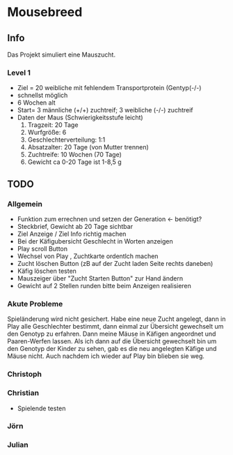 # Mousebreed

## Info

Das Projekt simuliert eine Mauszucht.

### Level 1
- Ziel = 20 weibliche mit fehlendem Transportprotein (Gentyp(-/-) 
- schnellst möglich 
- 6 Wochen  alt
- Start= 3 männliche (+/+) zuchtreif; 3 weibliche (-/-) zuchtreif
- Daten der Maus (Schwierigkeitsstufe leicht)
    1. Tragzeit: 20 Tage
    2. Wurfgröße: 6
    3. Geschlechterverteilung: 1:1
    4. Absatzalter: 20 Tage (von Mutter trennen)
    5. Zuchtreife: 10 Wochen (70 Tage)
    6. Gewicht ca 0-20 Tage ist 1-8,5 g

## TODO

### Allgemein
- Funktion zum errechnen und setzen der Generation <- benötigt?
- Steckbrief, Gewicht ab 20 Tage sichtbar 
- Ziel Anzeige / Ziel Info richtig machen
- Bei der Käfigubersicht Geschlecht in Worten anzeigen 
- Play scroll Button
- Wechsel von Play , Zuchtkarte ordentlch machen
- Zucht löschen Button (zB auf der Zucht laden Seite rechts daneben)
- Käfig löschen testen
- Mauszeiger über "Zucht Starten Button" zur Hand ändern
- Gewicht auf 2 Stellen runden bitte beim Anzeigen realisieren


### Akute Probleme
Spieländerung wird nicht gesichert. Habe eine neue Zucht angelegt, dann in Play alle Geschlechter bestimmt, dann einmal 
zur Übersicht gewechselt um den Genotyp zu erfahren. Dann meine Mäuse in Käfigen angeordnet und Paaren-Werfen lassen. 
Als ich dann auf die Übersicht gewechselt bin um den Genotyp der Kinder zu sehen, gab es die neu angelegten Käfige und Mäuse nicht.
Auch nachdem ich wieder auf Play bin blieben sie weg.
### Christoph

### Christian
- Spielende testen 

### Jörn


### Julian